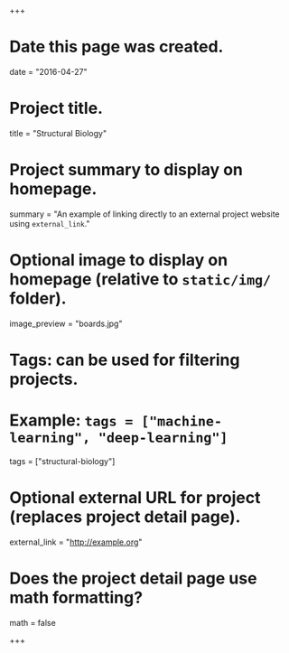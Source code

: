 +++
# Date this page was created.
date = "2016-04-27"

# Project title.
title = "Structural Biology"

# Project summary to display on homepage.
summary = "An example of linking directly to an external project website using `external_link`."

# Optional image to display on homepage (relative to `static/img/` folder).
image_preview = "boards.jpg"

# Tags: can be used for filtering projects.
# Example: `tags = ["machine-learning", "deep-learning"]`
tags = ["structural-biology"]

# Optional external URL for project (replaces project detail page).
external_link = "http://example.org"

# Does the project detail page use math formatting?
math = false

+++
